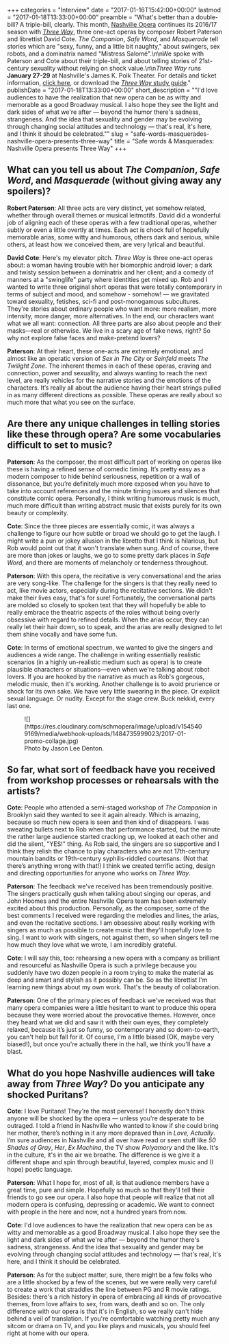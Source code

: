 +++
categories = "Interview"
date = "2017-01-16T15:42:00+00:00"
lastmod = "2017-01-18T13:33:00+00:00"
preamble = "What's better than a double-bill? A triple-bill, clearly. This month, [Nashville Opera](/scene/companies/nashville-opera/) continues its 2016/17 season with [*Three Way*](http://www.nashvilleopera.org/three-way/), three one-act operas by composer Robert Paterson and librettist David Cote. *The Companion*, *Safe Word*, and *Masquerade* tell stories which are \"sexy, funny, and a little bit naughty,\" about swingers, sex robots, and a dominatrix named \"Mistress Salomé\".\n\nWe spoke with Paterson and Cote about their triple-bill, and about telling stories of 21st-century sexuality without relying on shock value.\n\n*Three Way* runs **January 27-29** at Nashville's James K. Polk Theater. For details and ticket information, [click here](http://www.nashvilleopera.org/three-way/), or download the [*Three Way* study guide](https://static1.squarespace.com/static/523741ace4b05227e9571e60/t/587805d9b8a79b0a4ee5037e/1484260830063/StudyGuideTHREEWAY.pdf)."
publishDate = "2017-01-18T13:33:00+00:00"
short_description = "&quot;I&#039;d love audiences to have the realization that new opera can be as witty and memorable as a good Broadway musical. I also hope they see the light and dark sides of what we&#039;re after — beyond the humor there&#039;s sadness, strangeness. And the idea that sexuality and gender may be evolving through changing social attitudes and technology — that&#039;s real, it&#039;s here, and I think it should be celebrated.&quot;"
slug = "safe-words-masquerades-nashville-opera-presents-three-way"
title = "Safe words &amp; Masquerades: Nashville Opera presents Three Way"
+++

## What can you tell us about *The Companion*, *Safe Word*, and *Masquerade* (without giving away any spoilers)?

**Robert Paterson**: All three acts are very distinct, yet somehow related, whether through overall themes or musical leitmotifs. David did a wonderful job of aligning each of these operas with a few traditional operas, whether subtly or even a little overtly at times. Each act is chock full of hopefully memorable arias, some witty and humorous, others dark and serious, while others, at least how we conceived them, are very lyrical and beautiful.

**David Cote**: Here's my elevator pitch. *Three Way* is three one-act operas about: a woman having trouble with her biomorphic android lover; a dark and twisty session between a dominatrix and her client; and a comedy of manners at a "swinglife" party where identities get mixed up. Rob and I wanted to write three original short operas that were totally contemporary in terms of subject and mood, and somehow - somehow! — we gravitated toward sexuality, fetishes, sci-fi and post-monogamous subcultures. They're stories about ordinary people who want more: more realism, more intensity, more danger, more alternatives. In the end, our characters want what we all want: connection. All three parts are also about people and their masks—real or otherwise. We live in a scary age of fake news, right? So why not explore false faces and make-pretend lovers?

**Paterson**: At their heart, these one-acts are extremely emotional, and almost like an operatic version of *Sex in The City* or *Seinfeld* meets *The Twilight Zone*. The inherent themes in each of these operas, craving and connection, power and sexuality, and always wanting to reach the next level, are really vehicles for the narrative stories and the emotions of the characters. It’s really all about the audience having their heart strings pulled in as many different directions as possible. These operas are really about so much more that what you see on the surface.

## Are there any unique challenges in telling stories like these through opera? Are some vocabularies difficult to set to music?

**Paterson**: As the composer, the most difficult part of working on operas like these is having a refined sense of comedic timing. It’s pretty easy as a modern composer to hide behind seriousness, repetition or a wall of dissonance, but you’re definitely much more exposed when you have to take into account references and the minute timing issues and silences that constitute comic opera. Personally, I think writing humorous music is much, much more difficult than writing abstract music that exists purely for its own beauty or complexity.

**Cote**: Since the three pieces are essentially comic, it was always a challenge to figure our how subtle or broad we should go to get the laugh. I might write a pun or jokey allusion in the libretto that I think is hilarious, but Rob would point out that it won't translate when sung. And of course, there are more than jokes or laughs, we go to some pretty dark places in *Safe Word*, and there are moments of melancholy or tenderness throughout. 

**Paterson**: With this opera, the recitative is very conversational and the arias are very song-like. The challenge for the singers is that they really need to act, like movie actors, especially during the recitative sections. We didn't make their lives easy, that's for sure! Fortunately, the conversational parts are molded so closely to spoken text that they will hopefully be able to really embrace the theatric aspects of the roles without being overly obsessive with regard to refined details. When the arias occur, they can really let their hair down, so to speak, and the arias are really designed to let them shine vocally and have some fun.

**Cote**: In terms of emotional spectrum, we wanted to give the singers and audiences a wide range. The challenge in writing essentially realistic scenarios (in a highly un-realistic medium such as opera) is to create plausible characters or situations—even when we're talking about robot lovers. If you are hooked by the narrative as much as Rob's gorgeous, melodic music, then it's working. Another challenge is to avoid prurience or shock for its own sake. We have very little swearing in the piece. Or explicit sexual language. Or nudity. Except for the stage crew. Buck nekkid, every last one.

<figure data-type="image">
![](https://res.cloudinary.com/schmopera/image/upload/v1545409169/media/webhook-uploads/1484735999023/2017-01-promo-collage.jpg)<figcaption>Photo by Jason Lee Denton.</figcaption>
</figure>

## So far, what sort of feedback have you received from workshop processes or rehearsals with the artists?

**Cote**: People who attended a semi-staged workshop of *The Companion* in Brooklyn said they wanted to see it again already. Which is amazing, because so much new opera is seen and then kind of disappears. I was sweating bullets next to Rob when that performance started, but the minute the rather large audience started cracking up, we looked at each other and did the silent, "YES!" thing. As Rob said, the singers are so supportive and I think they relish the chance to play characters who are not 17th-century mountain bandits or 19th-century syphilis-riddled courtesans. (Not that there’s anything wrong with that!) I think we created terrific acting, design and directing opportunities for anyone who works on *Three Way*. 

**Paterson**: The feedback we've received has been tremendously positive. The singers practically gush when talking about singing our operas, and John Hoomes and the entire Nashville Opera team has been extremely excited about this production. Personally, as the composer, some of the best comments I received were regarding the melodies and lines, the arias, and even the recitative sections. I am obsessive about really working with singers as much as possible to create music that they'll hopefully love to sing. I want to work with singers, not against them, so when singers tell me how much they love what we wrote, I am incredibly grateful.

**Cote**: I will say this, too: rehearsing a new opera with a company as brilliant and resourceful as Nashville Opera is such a privilege because you suddenly have two dozen people in a room trying to make the material as deep and smart and stylish as it possibly can be. So as the librettist I'm learning new things about my own work. That's the beauty of collaboration. 

**Paterson**: One of the primary pieces of feedback we've received was that many opera companies were a little hesitant to want to produce this opera because they were worried about the provocative themes. However, once they heard what we did and saw it with their own eyes, they completely relaxed, because it’s just so funny, so contemporary and so down-to-earth, you can't help but fall for it. Of course, I'm a little biased (OK, maybe very biased!), but once you're actually there in the hall, we think you'll have a blast.

## What do you hope Nashville audiences will take away from *Three Way*? Do you anticipate any shocked Puritans?

**Cote**: I love Puritans! They're the most perverse! I honestly don't think anyone will be shocked by the opera — unless you're desperate to be outraged. I told a friend in Nashville who wanted to know if she could bring her mother, there’s nothing in it any more depraved than in *Love, Actually*. I’m sure audiences in Nashville and all over have read or seen stuff like *50 Shades of Gray*, *Her*, *Ex Machina*, the TV show *Polyamory* and the like. It's in the culture, it's in the air we breathe. The difference is we give it a different shape and spin through beautiful, layered, complex music and (I hope) poetic language. 

**Paterson**: What I hope for, most of all, is that audience members have a great time, pure and simple. Hopefully so much so that they'll tell their friends to go see our opera. I also hope that people will realize that not all modern opera is confusing, depressing or academic. We want to connect with people in the here and now, not a hundred years from now.

**Cote**: I'd love audiences to have the realization that new opera can be as witty and memorable as a good Broadway musical. I also hope they see the light and dark sides of what we're after — beyond the humor there's sadness, strangeness. And the idea that sexuality and gender may be evolving through changing social attitudes and technology — that's real, it's here, and I think it should be celebrated.  

**Paterson**: As for the subject matter, sure, there might be a few folks who are a little shocked by a few of the scenes, but we were really very careful to create a work that straddles the line between PG and R movie ratings. Besides: there's a rich history in opera of embracing all kinds of provocative themes, from love affairs to sex, from wars, death and so on. The only difference with our opera is that it's in English, so we really can't hide behind a veil of translation. If you're comfortable watching pretty much any sitcom or drama on TV, and you like plays and musicals, you should feel right at home with our opera.
